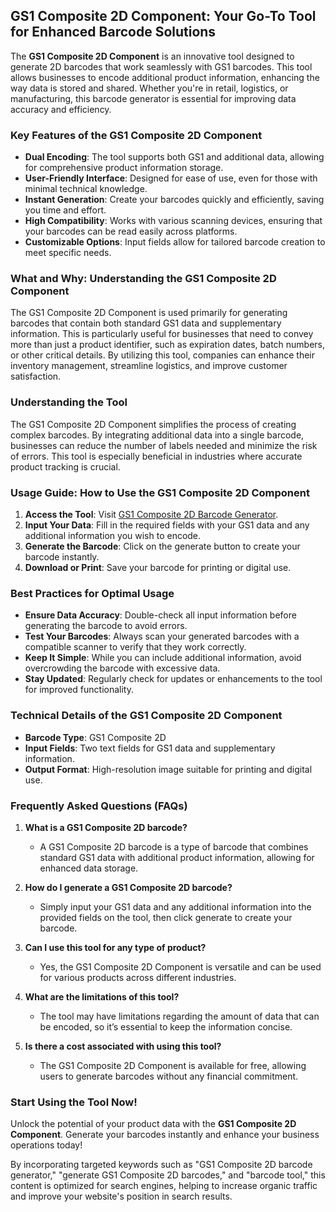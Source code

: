 ## GS1 Composite 2D Component: Your Go-To Tool for Enhanced Barcode Solutions

The **GS1 Composite 2D Component** is an innovative tool designed to generate 2D barcodes that work seamlessly with GS1 barcodes. This tool allows businesses to encode additional product information, enhancing the way data is stored and shared. Whether you're in retail, logistics, or manufacturing, this barcode generator is essential for improving data accuracy and efficiency.

### Key Features of the GS1 Composite 2D Component
- **Dual Encoding**: The tool supports both GS1 and additional data, allowing for comprehensive product information storage.
- **User-Friendly Interface**: Designed for ease of use, even for those with minimal technical knowledge.
- **Instant Generation**: Create your barcodes quickly and efficiently, saving you time and effort.
- **High Compatibility**: Works with various scanning devices, ensuring that your barcodes can be read easily across platforms.
- **Customizable Options**: Input fields allow for tailored barcode creation to meet specific needs.

### What and Why: Understanding the GS1 Composite 2D Component
The GS1 Composite 2D Component is used primarily for generating barcodes that contain both standard GS1 data and supplementary information. This is particularly useful for businesses that need to convey more than just a product identifier, such as expiration dates, batch numbers, or other critical details. By utilizing this tool, companies can enhance their inventory management, streamline logistics, and improve customer satisfaction.

### Understanding the Tool
The GS1 Composite 2D Component simplifies the process of creating complex barcodes. By integrating additional data into a single barcode, businesses can reduce the number of labels needed and minimize the risk of errors. This tool is especially beneficial in industries where accurate product tracking is crucial.

### Usage Guide: How to Use the GS1 Composite 2D Component
1. **Access the Tool**: Visit [GS1 Composite 2D Barcode Generator](https://www.inayam.co/barcode/gs1-cc).
2. **Input Your Data**: Fill in the required fields with your GS1 data and any additional information you wish to encode.
3. **Generate the Barcode**: Click on the generate button to create your barcode instantly.
4. **Download or Print**: Save your barcode for printing or digital use.

### Best Practices for Optimal Usage
- **Ensure Data Accuracy**: Double-check all input information before generating the barcode to avoid errors.
- **Test Your Barcodes**: Always scan your generated barcodes with a compatible scanner to verify that they work correctly.
- **Keep It Simple**: While you can include additional information, avoid overcrowding the barcode with excessive data.
- **Stay Updated**: Regularly check for updates or enhancements to the tool for improved functionality.

### Technical Details of the GS1 Composite 2D Component
- **Barcode Type**: GS1 Composite 2D
- **Input Fields**: Two text fields for GS1 data and supplementary information.
- **Output Format**: High-resolution image suitable for printing and digital use.

### Frequently Asked Questions (FAQs)

1. **What is a GS1 Composite 2D barcode?**
   - A GS1 Composite 2D barcode is a type of barcode that combines standard GS1 data with additional product information, allowing for enhanced data storage.

2. **How do I generate a GS1 Composite 2D barcode?**
   - Simply input your GS1 data and any additional information into the provided fields on the tool, then click generate to create your barcode.

3. **Can I use this tool for any type of product?**
   - Yes, the GS1 Composite 2D Component is versatile and can be used for various products across different industries.

4. **What are the limitations of this tool?**
   - The tool may have limitations regarding the amount of data that can be encoded, so it’s essential to keep the information concise.

5. **Is there a cost associated with using this tool?**
   - The GS1 Composite 2D Component is available for free, allowing users to generate barcodes without any financial commitment.

### Start Using the Tool Now!
Unlock the potential of your product data with the **GS1 Composite 2D Component**. Generate your barcodes instantly and enhance your business operations today! 

By incorporating targeted keywords such as "GS1 Composite 2D barcode generator," "generate GS1 Composite 2D barcodes," and "barcode tool," this content is optimized for search engines, helping to increase organic traffic and improve your website's position in search results.